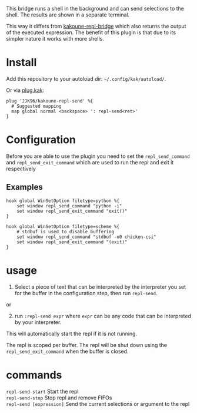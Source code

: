 This bridge runs a shell in the background and can send selections to the shell.
The results are shown in a separate terminal.

This way it differs from [kakoune-repl-bridge](https://github.com/jjk96/kakoune-repl-bridge) which also returns the output of the executed expression.
The benefit of this plugin is that due to its simpler nature it works with more shells.

# Install

Add this repository to your autoload dir: `~/.config/kak/autoload/`.

Or via [plug.kak](https://github.com/andreyorst/plug.kak):

```
plug 'JJK96/kakoune-repl-send' %{
  # Suggested mapping
  map global normal <backspace> ': repl-send<ret>'
}
```

# Configuration

Before you are able to use the plugin you need to set the `repl_send_command` and `repl_send_exit_command` which are used to run the repl and exit it respectively

## Examples

```
hook global WinSetOption filetype=python %{
    set window repl_send_command "python -i"
    set window repl_send_exit_command "exit()"
}
```   

```
hook global WinSetOption filetype=scheme %{
    # stdbuf is used to disable buffering
    set window repl_send_command "stdbuf -o0 chicken-csi"
    set window repl_send_exit_command "(exit)"
}
```

# usage

1. Select a piece of text that can be interpreted by the interpreter you set for the buffer in the configuration step, then run `repl-send`.

or

2. run `:repl-send expr` where `expr` can be any code that can be interpreted by your interpreter.

This will automatically start the repl if it is not running.

The repl is scoped per buffer.
The repl will be shut down using the `repl_send_exit_command` when the buffer is closed.

# commands

`repl-send-start` Start the repl  
`repl-send-stop` Stop repl and remove FIFOs  
`repl-send [expression]` Send the current selections or argument to the repl  
